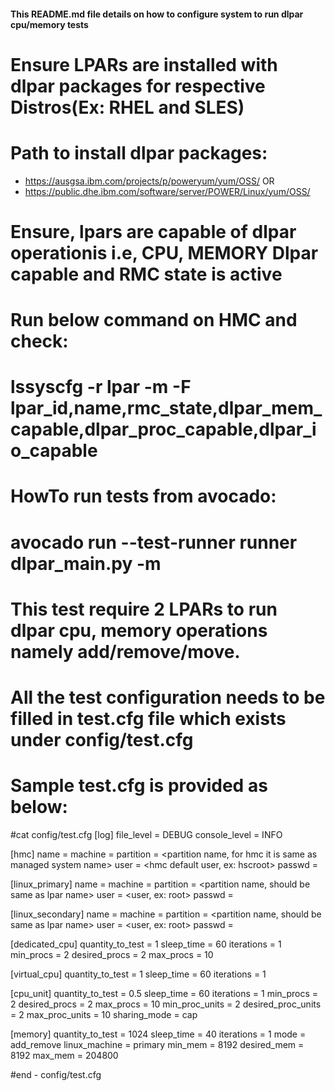 #### This README.md file details on how to configure system to run dlpar cpu/memory tests ####
# Ensure LPARs are installed with dlpar packages for respective Distros(Ex: RHEL and SLES) #
# Path to install dlpar packages:
- https://ausgsa.ibm.com/projects/p/poweryum/yum/OSS/
OR
- https://public.dhe.ibm.com/software/server/POWER/Linux/yum/OSS/
#
# Ensure, lpars are capable of dlpar operationis i.e, CPU, MEMORY Dlpar capable and RMC state is active
# Run below command on HMC and check: 
# lssyscfg -r lpar -m <managed system name> -F lpar_id,name,rmc_state,dlpar_mem_capable,dlpar_proc_capable,dlpar_io_capable
#
# HowTo run tests from avocado:
# avocado run --test-runner runner dlpar_main.py -m <path for lpar.yaml>
#
# This test require 2 LPARs to run dlpar cpu, memory operations namely add/remove/move.
# All the test configuration needs to be filled in test.cfg file which exists under config/test.cfg
#
# Sample test.cfg is provided as below:
#cat config/test.cfg
[log]
file_level = DEBUG
console_level = INFO

[hmc]
name = <fully qualified hmc hostname>
machine = <managed system name> 
partition = <partition name, for hmc it is same as managed system name> 
user = <hmc default user, ex: hscroot>
passwd = <hscroot password>

[linux_primary]
name = <lpar name> 
machine = <managed system name> 
partition = <partition name, should be same as lpar name>
user = <user, ex: root> 
passwd = <root password> 

[linux_secondary]
name = <lpar name> 
machine = <managed system name> 
partition = <partition name, should be same as lpar name>
user = <user, ex: root> 
passwd = <root password> 

[dedicated_cpu]
quantity_to_test = 1
sleep_time = 60
iterations = 1
min_procs = 2
desired_procs = 2
max_procs = 10

[virtual_cpu]
quantity_to_test = 1
sleep_time = 60
iterations = 1

[cpu_unit]
quantity_to_test = 0.5
sleep_time = 60
iterations = 1
min_procs = 2
desired_procs = 2
max_procs = 10
min_proc_units = 2
desired_proc_units = 2
max_proc_units = 10
sharing_mode = cap

[memory]
quantity_to_test = 1024
sleep_time = 40
iterations = 1
mode = add_remove
linux_machine = primary
min_mem = 8192
desired_mem = 8192
max_mem = 204800

#end - config/test.cfg

